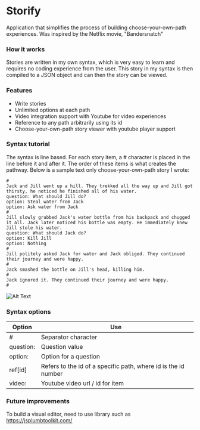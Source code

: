 # Storify
Application that simplifies the process of building choose-your-own-path experiences. Was inspired by the Netflix movie, "Bandersnatch"

### How it works
Stories are written in my own syntax, which is very easy to learn and requires no coding experience from the user. This story in my syntax is then compiled to a JSON object and can then the story can be viewed.

### Features
  * Write stories
  * Unlimited options at each path
  * Video integration support with Youtube for video experiences
  * Reference to any path arbitrarily using its id
  * Choose-your-own-path story viewer with youtube player support

### Syntax tutorial
The syntax is line based. For each story item, a # character is placed in the line before it and after it. The order of these items is what creates the pathway. Below is a sample text only choose-your-own-path story I wrote:

```
#
Jack and Jill went up a hill. They trekked all the way up and Jill got thirsty, he noticed he finished all of his water.
question: What should Jill do?
option: Steal water from Jack
option: Ask water from Jack
#
Jill slowly grabbed Jack's water bottle from his backpack and chugged it all. Jack later noticed his bottle was empty. He immediately knew Jill stole his water.
question: What should Jack do?
option: Kill Jill
option: Nothing
#
Jill politely asked Jack for water and Jack obliged. They continued their journey and were happy.
#
Jack smashed the bottle on Jill's head, killing him.
#
Jack ignored it. They continued their journey and were happy.
#
```
![Alt Text](https://media.giphy.com/media/vFKqnCdLPNOKc/giphy.gif)

### Syntax options
Option | Use 
------------ | -------------
&#35; | Separator character
question: | Question value
option: | Option for a question
ref[id] | Refers to the id of a specific path, where id is the id number
video: | Youtube video url / id for item


### Future improvements
To build a visual editor, need to use library such as https://jsplumbtoolkit.com/
